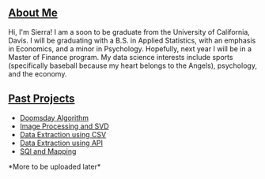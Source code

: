 ## <u>About Me</u>

Hi, I'm Sierra! I am a soon to be graduate from the University of California, Davis. I will be graduating with a B.S. in Applied Statistics, with an emphasis in Economics, and a minor in Psychology. Hopefully, next year I will be in a Master of Finance program. My data science interests include sports (specifically baseball because my heart belongs to the Angels), psychology, and the economy. 

## <u>Past Projects</u>
<ul>
<li>
	<a href ="setevlin.github.io\Portfolio\Assignment1">Doomsday Algorithm</a>
</li>
<li>
	<a href="setevlin.github.io\Portfolio\assignment2">Image Processing and SVD</a>
</li>
<li>
	<a href="setevlin.github.io\Portfolio\assignment3">Data Extraction using CSV</a>
</li>
<li>
	<a href="setevlin.github.io\Portfolio\assignment4">Data Extraction using API</a>
</li>
<li>
	<a href="setevlin.github.io\Portfolio\assignment6">SQl and Mapping</a>
</li>
</ul>
*More to be uploaded later*

